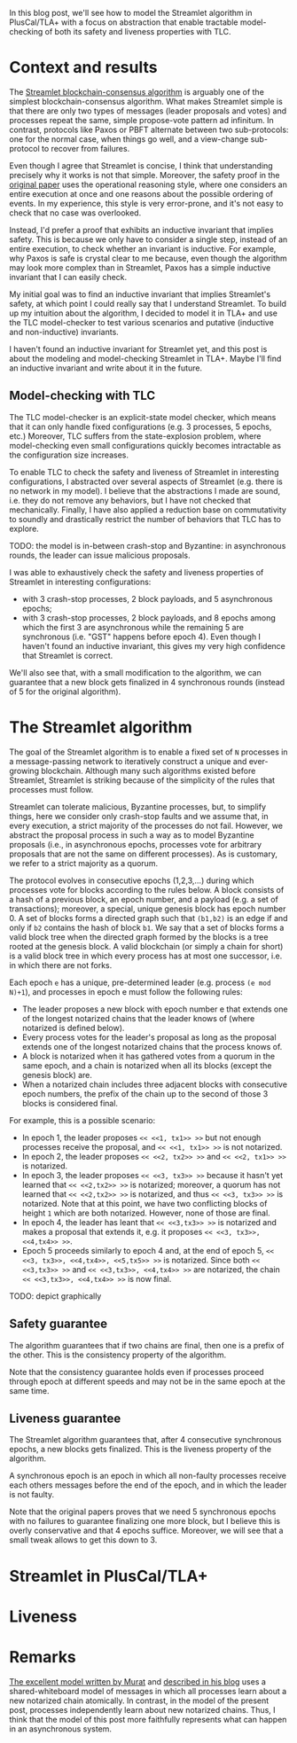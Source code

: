 In this blog post, we'll see how to model the Streamlet algorithm in PlusCal/TLA+ with a focus on abstraction that enable tractable model-checking of both its safety and liveness properties with TLC.

# Context and results

The [Streamlet blockchain-consensus algorithm](https://eprint.iacr.org/2020/088.pdf) is arguably one of the simplest blockchain-consensus algorithm.
What makes Streamlet simple is that there are only two types of messages (leader proposals and votes) and processes repeat the same, simple propose-vote pattern ad infinitum.
In contrast, protocols like Paxos or PBFT alternate between two sub-protocols: one for the normal case, when things go well, and a view-change sub-protocol to recover from failures.

Even though I agree that Streamlet is concise, I think that understanding precisely why it works is not that simple.
Moreover, the safety proof in the [original paper](https://eprint.iacr.org/2020/088.pdf) uses the operational reasoning style, where one considers an entire execution at once and one reasons about the possible ordering of events.
In my experience, this style is very error-prone, and it's not easy to check that no case was overlooked.

Instead, I'd prefer a proof that exhibits an inductive invariant that implies safety.
This is because we only have to consider a single step, instead of an entire execution, to check whether an invariant is inductive.
For example, why Paxos is safe is crystal clear to me because, even though the algorithm may look more complex than in Streamlet, Paxos has a simple inductive invariant that I can easily check.

My initial goal was to find an inductive invariant that implies Streamlet's safety, at which point I could really say that I understand Streamlet.
To build up my intuition about the algorithm, I decided to model it in TLA+ and use the TLC model-checker to test various scenarios and putative (inductive and non-inductive) invariants.

I haven't found an inductive invariant for Streamlet yet, and this post is about the modeling and model-checking Streamlet in TLA+.
Maybe I'll find an inductive invariant and write about it in the future.

## Model-checking with TLC

The TLC model-checker is an explicit-state model checker, which means that it can only handle fixed configurations (e.g. 3 processes, 5 epochs, etc.)
Moreover, TLC suffers from the state-explosion problem, where model-checking even small configurations quickly becomes intractable as the configuration size increases.

To enable TLC to check the safety and liveness of Streamlet in interesting configurations, I abstracted over several aspects of Streamlet (e.g. there is no network in my model).
I believe that the abstractions I made are sound, i.e. they do not remove any behaviors, but I have not checked that mechanically.
Finally, I have also applied a reduction base on commutativity to soundly and drastically restrict the number of behaviors that TLC has to explore.

TODO: the model is in-between crash-stop and Byzantine: in asynchronous rounds, the leader can issue malicious proposals.

I was able to exhaustively check the safety and liveness properties of Streamlet in interesting configurations:
* with 3 crash-stop processes, 2 block payloads, and 5 asynchronous epochs;
* with 3 crash-stop processes, 2 block payloads, and 8 epochs among which the first 3 are asynchronous while the remaining 5 are synchronous (i.e. "GST" happens before epoch 4).
Even though I haven't found an inductive invariant, this gives my very high confidence that Streamlet is correct.

We'll also see that, with a small modification to the algorithm, we can guarantee that a new block gets finalized in 4 synchronous rounds (instead of 5 for the original algorithm).

# The Streamlet algorithm

The goal of the Streamlet algorithm is to enable a fixed set of `N` processes in a message-passing network to iteratively construct a unique and ever-growing blockchain.
Although many such algorithms existed before Streamlet, Streamlet is striking because of the simplicity of the rules that processes must follow.

Streamlet can tolerate malicious, Byzantine processes, but, to simplify things, here we consider only crash-stop faults and we assume that, in every execution, a strict majority of the processes do not fail.
However, we abstract the proposal process in such a way as to model Byzantine proposals (i.e., in asynchronous epochs, processes vote for arbitrary proposals that are not the same on different processes).
As is customary, we refer to a strict majority as a quorum.

The protocol evolves in consecutive epochs (1,2,3,...) during which processes vote for blocks according to the rules below.
A block consists of a hash of a previous block, an epoch number, and a payload (e.g. a set of transactions); moreover, a special, unique genesis block has epoch number 0.
A set of blocks forms a directed graph such that `(b1,b2)` is an edge if and only if `b2` contains the hash of block `b1`.
We say that a set of blocks forms a valid block tree when the directed graph formed by the blocks is a tree rooted at the genesis block.
A valid blockchain (or simply a chain for short) is a valid block tree in which every process has at most one successor, i.e. in which there are not forks.

Each epoch `e` has a unique, pre-determined leader (e.g. process `(e mod N)+1`), and processes in epoch e must follow the following rules:
- The leader proposes a new block with epoch number e that extends one of the longest notarized chains that the leader knows of (where notarized is defined below).
- Every process votes for the leader's proposal as long as the proposal extends one of the longest notarized chains that the process knows of.
- A block is notarized when it has gathered votes from a quorum in the same epoch, and a chain is notarized when all its blocks (except the genesis block) are.
- When a notarized chain includes three adjacent blocks with consecutive epoch numbers, the prefix of the chain up to the second of those 3 blocks is considered final.

For example, this is a possible scenario:
* In epoch 1, the leader proposes `<< <<1, tx1>> >>` but not enough processes receive the proposal, and `<< <<1, tx1>> >>` is not notarized.
* In epoch 2, the leader proposes `<< <<2, tx2>> >>` and `<< <<2, tx1>> >>` is notarized.
* In epoch 3, the leader proposes `<< <<3, tx3>> >>` because it hasn't yet learned that `<< <<2,tx2>> >>` is notarized; moreover, a quorum has not learned that `<< <<2,tx2>> >>` is notarized, and thus `<< <<3, tx3>> >>` is notarized.
  Note that at this point, we have two conflicting blocks of height `1` which are both notarized. However, none of those are final.
* In epoch 4, the leader has leant that `<< <<3,tx3>> >>` is notarized and makes a proposal that extends it, e.g. it proposes `<< <<3, tx3>>, <<4,tx4>> >>`.
* Epoch 5 proceeds similarly to epoch 4 and, at the end of epoch 5, `<< <<3, tx3>>, <<4,tx4>>, <<5,tx5>> >>` is notarized. Since both `<< <<3,tx3>> >>` and `<< <<3,tx3>>, <<4,tx4>> >>` are notarized, the chain `<< <<3,tx3>>, <<4,tx4>> >>` is now final.

TODO: depict graphically

## Safety guarantee

The algorithm guarantees that if two chains are final, then one is a prefix of the other.
This is the consistency property of the algorithm.

Note that the consistency guarantee holds even if processes proceed through epoch at different speeds and may not be in the same epoch at the same time.

## Liveness guarantee

The Streamlet algorithm guarantees that, after 4 consecutive synchronous epochs, a new blocks gets finalized.
This is the liveness property of the algorithm.

A synchronous epoch is an epoch in which all non-faulty processes receive each others messages before the end of the epoch, and in which the leader is not faulty.

Note that the original papers proves that we need 5 synchronous epochs with no failures to guarantee finalizing one more block, but I believe this is overly conservative and that 4 epochs suffice. Moreover, we will see that a small tweak allows to get this down to 3.

# Streamlet in PlusCal/TLA+

# Liveness

# Remarks

[The excellent model written by Murat](https://github.com/muratdem/PlusCal-examples/blob/master/Streamlet/str0.tla) and [described in his blog](https://muratbuffalo.blogspot.com/2020/07/modeling-streamlet-in-tla.html) uses a shared-whiteboard model of messages in which all processes learn about a new notarized chain atomically.
In contrast, in the model of the present post, processes independently learn about new notarized chains.
Thus, I think that the model of this post more faithfully represents what can happen in an asynchronous system.
